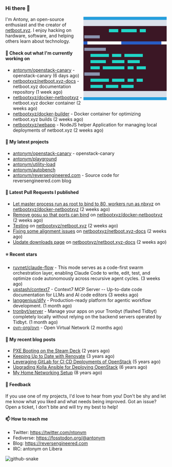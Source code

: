 
### Hi there 👋

<img align="right" src="https://raw.githubusercontent.com/antonym/antonym/master/assets/nbxyz.png" width="260">

I'm Antony, an open-source enthusiast and the creator of [netboot.xyz](https://netboot.xyz). I enjoy 
hacking on hardware, software, and helping others learn about technology. 

#### 👷 Check out what I'm currently working on

- [antonym/openstack-canary](https://github.com/antonym/openstack-canary) - openstack-canary (6 days ago)
- [netbootxyz/netboot.xyz-docs](https://github.com/netbootxyz/netboot.xyz-docs) - netboot.xyz documentation repository (1 week ago)
- [netbootxyz/docker-netbootxyz](https://github.com/netbootxyz/docker-netbootxyz) - netboot.xyz docker container (2 weeks ago)
- [netbootxyz/docker-builder](https://github.com/netbootxyz/docker-builder) - Docker container for optimizing netboot.xyz builds (2 weeks ago)
- [netbootxyz/webapp](https://github.com/netbootxyz/webapp) - NodeJS helper Application for managing local deployments of netboot.xyz (2 weeks ago)

#### 🌱 My latest projects

- [antonym/openstack-canary](https://github.com/antonym/openstack-canary) - openstack-canary
- [antonym/playground](https://github.com/antonym/playground)
- [antonym/utility-load](https://github.com/antonym/utility-load)
- [antonym/autobench](https://github.com/antonym/autobench)
- [antonym/reversengineered.com](https://github.com/antonym/reversengineered.com) - Source code for reversengineered.com blog

#### 🔨 Latest Pull Requests I published

- [Let master process run as root to bind to 80, workers run as nbxyz](https://github.com/netbootxyz/docker-netbootxyz/pull/95) on [netbootxyz/docker-netbootxyz](https://github.com/netbootxyz/docker-netbootxyz) (2 weeks ago)
- [Remove gosu so that ports can bind](https://github.com/netbootxyz/docker-netbootxyz/pull/94) on [netbootxyz/docker-netbootxyz](https://github.com/netbootxyz/docker-netbootxyz) (2 weeks ago)
- [Testing](https://github.com/netbootxyz/netboot.xyz/pull/1639) on [netbootxyz/netboot.xyz](https://github.com/netbootxyz/netboot.xyz) (2 weeks ago)
- [Fixing some alignment issues](https://github.com/netbootxyz/netboot.xyz-docs/pull/141) on [netbootxyz/netboot.xyz-docs](https://github.com/netbootxyz/netboot.xyz-docs) (2 weeks ago)
- [Update downloads page](https://github.com/netbootxyz/netboot.xyz-docs/pull/140) on [netbootxyz/netboot.xyz-docs](https://github.com/netbootxyz/netboot.xyz-docs) (2 weeks ago)

#### ⭐ Recent stars

- [ruvnet/claude-flow](https://github.com/ruvnet/claude-flow) - This mode serves as a code-first swarm orchestration layer, enabling Claude Code to write, edit, test, and optimize code autonomously across recursive agent cycles. (3 weeks ago)
- [upstash/context7](https://github.com/upstash/context7) - Context7 MCP Server -- Up-to-date code documentation for LLMs and AI code editors (3 weeks ago)
- [langgenius/dify](https://github.com/langgenius/dify) - Production-ready platform for agentic workflow development. (1 month ago)
- [tronbyt/server](https://github.com/tronbyt/server) - Manage your apps on your Tronbyt (flashed Tidbyt) completely locally without relying on the backend servers operated by Tidbyt. (1 month ago)
- [ovn-org/ovn](https://github.com/ovn-org/ovn) - Open Virtual Network (2 months ago)

#### 📜 My recent blog posts

- [PXE Booting on the Steam Deck](https://www.reversengineered.com/2022/08/02/pxe-booting-on-the-steam-deck/) (2 years ago)
- [Keeping Up to Date with Renovate](https://www.reversengineered.com/2022/03/13/keeping-up-to-date-with-renovate/) (3 years ago)
- [Leveraging GitLab for CI CD Deployments of OpenStack](https://www.reversengineered.com/2019/08/13/leveraging-gitlab-for-ci-cd-deployments-of-openstack/) (5 years ago)
- [Upgrading Kolla Ansible for Deploying OpenStack](https://www.reversengineered.com/2019/05/10/upgrading-kolla-ansible-for-deploying-openstack/) (6 years ago)
- [My Home Networking Setup](https://www.reversengineered.com/2017/07/29/my-home-networking-setup/) (8 years ago)

#### 💬 Feedback

If you use one of my projects, I'd love to hear from you! Don't be shy and let me know what you liked
and what needs being improved. Got an issue? Open a ticket, I don't bite and will try my best to help!

#### 📫 How to reach me

- Twitter: https://twitter.com/ntonym
- Fediverse: https://fosstodon.org/@antonym
- Blog: https://reversengineered.com
- IRC: antonym on Libera
<picture>
  <source media="(prefers-color-scheme: dark)" srcset="https://raw.githubusercontent.com/antonym/antonym/output/github-contribution-grid-snake-dark.svg" />
  <source media="(prefers-color-scheme: light)" srcset="https://raw.githubusercontent.com/antonym/antonym/output/github-contribution-grid-snake.svg" />
  <img alt="github-snake" src="github-snake.svg" />
</picture>
